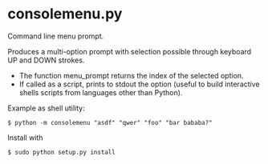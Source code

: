 consolemenu.py
==============


Command line menu prompt.

Produces a multi-option prompt with selection possible through keyboard UP and DOWN strokes.

- The function menu_prompt returns the index of the selected option.
- If called as a script, prints to stdout the option (useful to build interactive shells scripts from languages other
than Python).

Example as shell utility:
```
$ python -m consolemenu "asdf" "qwer" "foo" "bar bababa?"
```

Install with
```
$ sudo python setup.py install
```
